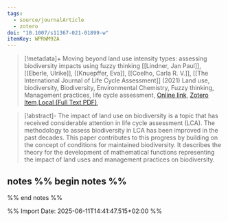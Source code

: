 ```yaml
---
tags:
  - source/journalArticle
  - zotero
doi: "10.1007/s11367-021-01899-w"
itemKey: WPRWM92A
---
```

>[!metadata]+
> Moving beyond land use intensity types: assessing biodiversity impacts using fuzzy thinking
> [[Lindner, Jan Paul]], [[Eberle, Ulrike]], [[Knuepffer, Eva]], [[Coelho, Carla R. V.]], 
> [[The International Journal of Life Cycle Assessment]] (2021)
> Land use, biodiversity, Biodiversity, Environmental Chemistry, Fuzzy thinking, Management practices, life cycle assessment, 
> [Online link](https://doi.org/10.1007/s11367-021-01899-w), [Zotero Item](zotero://select/library/items/WPRWM92A),[Local (Full Text PDF)](file://C:/Users/aburg/Documents/references/zotero/storage/94RC2TCI/Lindner2021_Movingland.pdf), 


>[!abstract]-
>The impact of land use on biodiversity is a topic that has received considerable attention in life cycle assessment (LCA). The methodology to assess biodiversity in LCA has been improved in the past decades. This paper contributes to this progress by building on the concept of conditions for maintained biodiversity. It describes the theory for the development of mathematical functions representing the impact of land uses and management practices on biodiversity.

## notes %% begin notes %%

%% end notes %%

%% Import Date: 2025-06-11T14:41:47.515+02:00 %%

